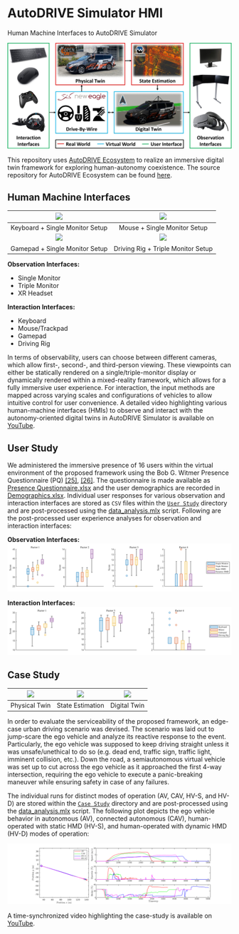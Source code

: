 # AutoDRIVE Simulator HMI
Human Machine Interfaces to AutoDRIVE Simulator

![Framework](Media/Framework.jpg)

This repository uses [AutoDRIVE Ecosystem](https://autodrive-ecosystem.github.io/) to realize an immersive digital twin framework for exploring human-autonomy coexistence. The source repository for AutoDRIVE Ecosystem can be found [here](https://github.com/Tinker-Twins/AutoDRIVE).

## Human Machine Interfaces

<table>
<thead>
  <tr>
    <th align="center"><img src="Media/Keyboard.gif"></th>
    <th align="center"><img src="Media/Mouse.gif"></th>
  </tr>
</thead>
<tbody>
  <tr>
    <td align="center">Keyboard + Single Monitor Setup</td>
    <td align="center">Mouse + Single Monitor Setup</td>
  </tr>
  <tr>
    <td align="center"><img src="Media/Gamepad.gif"></td>
    <td align="center"><img src="Media/Driving Rig.gif"></td>
  </tr>
  <tr>
    <td align="center">Gamepad + Single Monitor Setup</td>
    <td align="center">Driving Rig + Triple Monitor Setup</td>
  </tr>
</tbody>
</table>

**Observation Interfaces:**
- Single Monitor
- Triple Monitor
- XR Headset

**Interaction Interfaces:**
- Keyboard
- Mouse/Trackpad
- Gamepad
- Driving Rig

In terms of observability, users can choose between different cameras, which allow first-, second-, and third-person viewing. These viewpoints can either be statically rendered on a single/triple-monitor display or dynamically rendered within a mixed-reality framework, which allows for a fully immersive user experience. For interaction, the input methods are mapped across varying scales and configurations of vehicles to allow intuitive control for user convenience. A detailed video highlighting various human-machine interfaces (HMIs) to observe and interact with the autonomy-oriented digital twins in AutoDRIVE Simulator is available on [YouTube](https://youtu.be/_cwrw1w5d_g?feature=shared).

## User Study

We administered the immersive presence of 16 users within the virtual environment of the proposed framework using the Bob G. Witmer Presence Questionnaire (PQ) [[25]](https://doi.org/10.1162/105474698565686), [[26]](https://doi.org/10.1162/105474605323384654). The questionnaire is made available as [Presence Questionnaire.xlsx](User%20Study/Presence%20Questionnaire.xlsx) and the user demographics are recorded in [Demographics.xlsx](User%20Study/Demographics.xlsx). Individual user responses for various observation and interaction interfaces are stored as `CSV` files within the [`User Study`](User%20Study) directory and are post-processed using the [data_analysis.mlx](User%20Study/data_analysis.mlx) script. Following are the post-processed user experience analyses for observation and interaction interfaces:

**Observation Interfaces:**
![User experience analyses for observation interfaces](User%20Study/data_analysis_observation.png)

**Interaction Interfaces:**
![User experience analyses for observation interfaces](User%20Study/data_analysis_interaction.png)

## Case Study

<table>
<thead>
  <tr>
    <th align="center"><img src="Media/Case Study - Physical Twin.gif"></th>
    <th align="center"><img src="Media/Case Study - RViz.gif"></th>
    <th align="center"><img src="Media/Case Study - Digital Twin.gif"></th>
  </tr>
</thead>
<tbody>
  <tr>
    <td align="center">Physical Twin</td>
    <td align="center">State Estimation</td>
    <td align="center">Digital Twin</td>
  </tr>
</tbody>
</table>

In order to evaluate the serviceability of the proposed framework, an edge-case urban driving scenario was devised. The scenario was laid out to jump-scare the ego vehicle and analyze its reactive response to the event. Particularly, the ego vehicle was supposed to keep driving straight unless it was unsafe/unethical to do so (e.g. dead end, traffic sign, traffic light, imminent collision, etc.). Down the road, a semiautonomous virtual vehicle was set up to cut across the ego vehicle as it approached the first 4-way intersection, requiring the ego vehicle to execute a panic-breaking maneuver while ensuring safety in case of any failures.

The individual runs for distinct modes of operation (AV, CAV, HV-S, and HV-D) are stored within the [`Case Study`](Case%20Study) directory and are post-processed using the [data_analysis.mlx](Case%20Study/data_analysis.mlx) script. The following plot depicts the ego vehicle behavior in autonomous (AV), connected autonomous (CAV), human-operated with static HMD (HV-S), and human-operated with dynamic HMD (HV-D) modes of operation:

![Ego vehicle behavior for panic-breaking case study](/Case%20Study/data_analysis.png)

 A time-synchronized video highlighting the case-study is available on [YouTube](https://youtu.be/gYeeRgntkpA?feature=shared).
